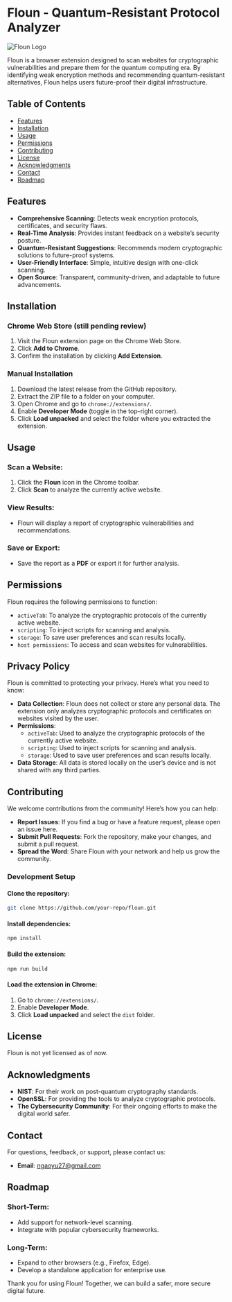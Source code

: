 # Floun - Quantum-Resistant Protocol Analyzer

![Floun Logo](#) <!-- Replace with your logo -->

Floun is a browser extension designed to scan websites for cryptographic vulnerabilities and prepare them for the quantum computing era. By identifying weak encryption methods and recommending quantum-resistant alternatives, Floun helps users future-proof their digital infrastructure.

## Table of Contents
- [Features](#features)
- [Installation](#installation)
- [Usage](#usage)
- [Permissions](#permissions)
- [Contributing](#contributing)
- [License](#license)
- [Acknowledgments](#acknowledgments)
- [Contact](#contact)
- [Roadmap](#roadmap)

## Features
- **Comprehensive Scanning**: Detects weak encryption protocols, certificates, and security flaws.
- **Real-Time Analysis**: Provides instant feedback on a website’s security posture.
- **Quantum-Resistant Suggestions**: Recommends modern cryptographic solutions to future-proof systems.
- **User-Friendly Interface**: Simple, intuitive design with one-click scanning.
- **Open Source**: Transparent, community-driven, and adaptable to future advancements.

## Installation

### Chrome Web Store (still pending review)
1. Visit the Floun extension page on the Chrome Web Store.
2. Click **Add to Chrome**.
3. Confirm the installation by clicking **Add Extension**.

### Manual Installation
1. Download the latest release from the GitHub repository.
2. Extract the ZIP file to a folder on your computer.
3. Open Chrome and go to `chrome://extensions/`.
4. Enable **Developer Mode** (toggle in the top-right corner).
5. Click **Load unpacked** and select the folder where you extracted the extension.

## Usage

### Scan a Website:
1. Click the **Floun** icon in the Chrome toolbar.
2. Click **Scan** to analyze the currently active website.

### View Results:
- Floun will display a report of cryptographic vulnerabilities and recommendations.

### Save or Export:
- Save the report as a **PDF** or export it for further analysis.

## Permissions
Floun requires the following permissions to function:

- `activeTab`: To analyze the cryptographic protocols of the currently active website.
- `scripting`: To inject scripts for scanning and analysis.
- `storage`: To save user preferences and scan results locally.
- `host permissions`: To access and scan websites for vulnerabilities.

## Privacy Policy
Floun is committed to protecting your privacy. Here’s what you need to know:

- **Data Collection**: Floun does not collect or store any personal data. The extension only analyzes cryptographic protocols and certificates on websites visited by the user.
- **Permissions**:
  - `activeTab`: Used to analyze the cryptographic protocols of the currently active website.
  - `scripting`: Used to inject scripts for scanning and analysis.
  - `storage`: Used to save user preferences and scan results locally.
- **Data Storage**: All data is stored locally on the user’s device and is not shared with any third parties.


## Contributing
We welcome contributions from the community! Here’s how you can help:

- **Report Issues**: If you find a bug or have a feature request, please open an issue here.
- **Submit Pull Requests**: Fork the repository, make your changes, and submit a pull request.
- **Spread the Word**: Share Floun with your network and help us grow the community.

### Development Setup
#### Clone the repository:
```bash
git clone https://github.com/your-repo/floun.git
```
#### Install dependencies:
```bash
npm install
```
#### Build the extension:
```bash
npm run build
```
#### Load the extension in Chrome:
1. Go to `chrome://extensions/`.
2. Enable **Developer Mode**.
3. Click **Load unpacked** and select the `dist` folder.

## License
Floun is not yet licensed as of now.

## Acknowledgments
- **NIST**: For their work on post-quantum cryptography standards.
- **OpenSSL**: For providing the tools to analyze cryptographic protocols.
- **The Cybersecurity Community**: For their ongoing efforts to make the digital world safer.

## Contact
For questions, feedback, or support, please contact us:

- **Email**: [ngaoyu27@gmail.com](mailto:ngaoyu27@gmail.com)


## Roadmap

### Short-Term:
- Add support for network-level scanning.
- Integrate with popular cybersecurity frameworks.

### Long-Term:
- Expand to other browsers (e.g., Firefox, Edge).
- Develop a standalone application for enterprise use.

Thank you for using Floun! Together, we can build a safer, more secure digital future.
